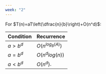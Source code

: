 ```yaml
---
week: "2"
---
```

For $T(n)=aT\left(\dfrac{n}{b}\right)+O(n^d)$:

| Condition | Recurrence        |
| --------- | ----------------- |
| $a>b^d$   | $O(n^{log_B(A)})$ |
| $a=b^d$   | $O(n^dlog(n))$    |
| $a<b^d$   | $O(n^d)$.         |
